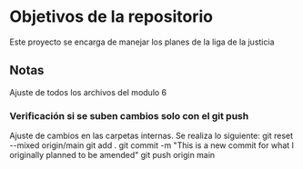 # Objetivos de la repositorio

Este proyecto se encarga de manejar los planes de la liga de la justicia


## Notas
Ajuste de todos los archivos del modulo 6

### Verificación si se suben cambios solo con el git push
Ajuste de cambios en las carpetas internas.
Se realiza lo siguiente:
git reset --mixed origin/main
git add .
git commit -m "This is a new commit for what I originally planned to be amended"
git push origin main
